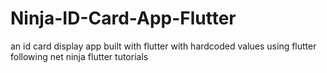 # Ninja-ID-Card-App-Flutter
an id card display app built with flutter with hardcoded values using flutter following net ninja flutter tutorials
